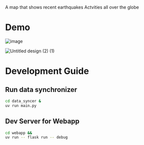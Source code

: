 A map that shows recent earthquakes Actvities all over the globe

# Demo
![image](https://github.com/user-attachments/assets/1216dc24-aa23-45c1-8ac4-70031b89a4bd)

![Untitled design (2) (1)](https://github.com/user-attachments/assets/98e56d83-2c87-4a4b-b75c-21bf40ca33ae)


# Development Guide

## Run data synchronizer

```sh
cd data_syncer &
uv run main.py
```

## Dev Server for Webapp

```sh
cd webapp &&
uv run -- flask run -- debug
```
